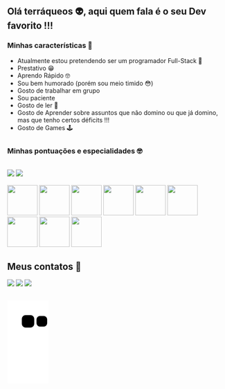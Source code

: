 ## Olá terráqueos 👽, aqui quem fala é o seu Dev favorito !!!
### Minhas características 🔽

* Atualmente estou pretendendo ser um programador Full-Stack 👾
* Prestativo 😁
* Aprendo Rápido 🤓
* Sou bem humorado (porém sou meio timido 😳)
* Gosto de trabalhar em grupo 
* Sou paciente
* Gosto de ler 📗
* Gosto de Aprender sobre assuntos que não domino ou que já domino, mas que tenho certos déficits !!!
* Gosto de Games 🕹
##
### Minhas pontuações e especialidades 🤓
<br>
<div style="display: inline_block">
  <img src="https://github-readme-stats.vercel.app/api?username=AdrianRezendeDev&show_icons=true&theme=tokyonight&include_all_commits=true&count_private=true">
  <img src="https://github-readme-stats.vercel.app/api/top-langs/?username=AdrianRezendeDev&theme=tokyonight">
</div>
<br>
<div>
            <img height="70", width="70" src="https://cdn.jsdelivr.net/gh/devicons/devicon/icons/dart/dart-original.svg" />
            <img height="70", width="70" src="https://cdn.jsdelivr.net/gh/devicons/devicon/icons/discordjs/discordjs-original.svg" />
            <img height="70", width="70" src="https://cdn.jsdelivr.net/gh/devicons/devicon/icons/cplusplus/cplusplus-original.svg" />
            <img height="70", width="70" src="https://cdn.jsdelivr.net/gh/devicons/devicon/icons/csharp/csharp-original.svg" />
            <img height="70", width="70" src="https://cdn.jsdelivr.net/gh/devicons/devicon/icons/css3/css3-plain-wordmark.svg" />
            <img height="70", width="70" src="https://cdn.jsdelivr.net/gh/devicons/devicon/icons/html5/html5-plain-wordmark.svg" />
            <img height="70", width="70" src="https://cdn.jsdelivr.net/gh/devicons/devicon/icons/flutter/flutter-original.svg" />
            <img height="70", width="70" src="https://cdn.jsdelivr.net/gh/devicons/devicon/icons/javascript/javascript-original.svg" />
            <img height="70", width="70" src="https://cdn.jsdelivr.net/gh/devicons/devicon/icons/python/python-original-wordmark.svg" />
</div>

## Meus contatos 📱

<div>
  <a href="mailto:adripropostas@gmail.com" target="_blank"><img src="https://img.shields.io/badge/-Gmail-%23333?style=for-the-badge&logo=gmail&logoColor=white"></a>
  <a href="https://discord.gg/3Q7s2mcj9p" target="_blank"><img src="https://img.shields.io/badge/Discord-7289DA?style=for-the-badge&logo=discord&logoColor=white"></a>
  <a href="https://www.linkedin.com/in/adrian-rezende-ab8231259/" target="_blank"><img src="https://img.shields.io/badge/LinkedIn-0077B5?style=for-the-badge&logo=linkedin&logoColor=white"></a>
</div>

##

 <div>
  <img src="https://github.com/AdrianRezendeDev/AdrianRezendeDev/blob/output/github-contribution-grid-snake.svg">
 </div>

